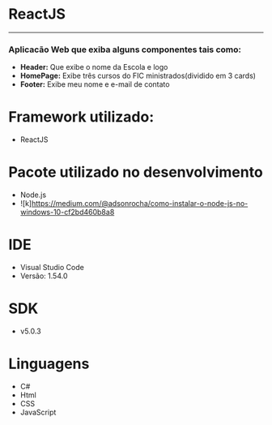 # **ReactJS**
---
### Aplicacão Web que exiba alguns componentes tais como:
* **Header:** Que exibe o nome da Escola e logo
* **HomePage:** Exibe três cursos do FIC ministrados(dividido em 3 cards)
* **Footer:** Exibe meu nome e e-mail de contato

# Framework utilizado:
* ReactJS

# Pacote utilizado no desenvolvimento
* Node.js
* ![k]https://medium.com/@adsonrocha/como-instalar-o-node-js-no-windows-10-cf2bd460b8a8


# IDE
* Visual Studio Code
* Versão: 1.54.0 

# SDK 
* v5.0.3


# Linguagens
* C#
* Html
* CSS  
* JavaScript

